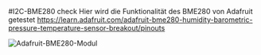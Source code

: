 #I2C-BME280 check
Hier wird die Funktionalität des BME280 von Adafruit getestet
https://learn.adafruit.com/adafruit-bme280-humidity-barometric-pressure-temperature-sensor-breakout/pinouts

![Adafruit-BME280-Modul](images/Adafruit_BME280.png)

